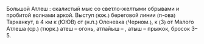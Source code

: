 ---
---

Большой Атлеш
: скалистый мыс со светло-желтыми обрывами и пробитой волнами аркой. Выступ ⦅юж.⦆ береговой линии ⦅п-ова⦆ Тарханкут, в 4 км к ⦅ЮЮВ⦆ от ⦅н.п.⦆ Оленевка ⦅Черном.⦆, к ⦅З⦆ от Малого Атлеша ⦅ср.⦆ ⦅тюрк.⦆ атеш – огонь, атлайыш – , атыш – прыжок, бросок 3–5.
